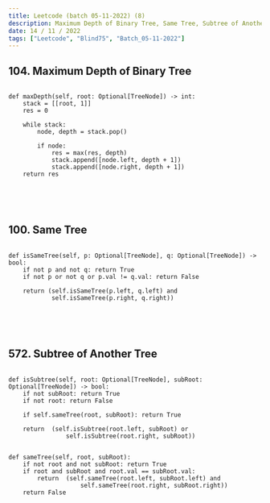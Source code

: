 ```yaml
---
title: Leetcode (batch 05-11-2022) (8)
description: Maximum Depth of Binary Tree, Same Tree, Subtree of Another Tree
date: 14 / 11 / 2022
tags: ["Leetcode", "Blind75", "Batch_05-11-2022"]
---
```


<h2>104. Maximum Depth of Binary Tree</h2>

<pre><code class="language-python">
def maxDepth(self, root: Optional[TreeNode]) -> int:
    stack = [[root, 1]]
    res = 0

    while stack:
        node, depth = stack.pop()

        if node:
            res = max(res, depth)
            stack.append([node.left, depth + 1])
            stack.append([node.right, depth + 1])
    return res

</code></pre>
<br/>
<br/>

<h2>100. Same Tree</h2>

<pre><code class="language-python">
def isSameTree(self, p: Optional[TreeNode], q: Optional[TreeNode]) -> bool:
    if not p and not q: return True
    if not p or not q or p.val != q.val: return False

    return (self.isSameTree(p.left, q.left) and
            self.isSameTree(p.right, q.right))

</code></pre>
<br/>
<br/>

<h2>572. Subtree of Another Tree</h2>

<pre><code class="language-python">
def isSubtree(self, root: Optional[TreeNode], subRoot: Optional[TreeNode]) -> bool:
    if not subRoot: return True
    if not root: return False

    if self.sameTree(root, subRoot): return True

    return  (self.isSubtree(root.left, subRoot) or
                self.isSubtree(root.right, subRoot))


def sameTree(self, root, subRoot):
    if not root and not subRoot: return True
    if root and subRoot and root.val == subRoot.val:
        return  (self.sameTree(root.left, subRoot.left) and
                    self.sameTree(root.right, subRoot.right))
    return False
    
</code></pre>
<br/>
<br/>
